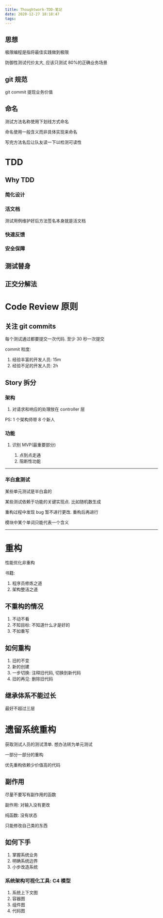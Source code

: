 ```yaml
---
title: Thoughtwork-TDD-笔记
date: 2020-12-27 18:18:47
tags:
---
```

## 思想

极限编程是指将最佳实践做到极限

防御性测试代价太大, 应该只测试 80%的正确业务场景

## git 规范

git commit 提现业务价值

## 命名

测试方法名称使用下划线方式命名

命名使用一般含义而非具体实现来命名

写完方法名后让队友读一下以检测可读性

# TDD

## Why TDD

### 简化设计

### 活文档

测试用例维护好后方法签名本身就是活文档

### 快速反馈

### 安全保障

## 测试替身

## 正交分解法

# Code Review 原则

## 关注 git commits

每个测试通过都要提交一次代码. 至少 30 秒一次提交

commit 粒度:

1. 经验丰富的开发人员: 15m
2. 经验不足的开发人员: 2h

## Story 拆分

### 架构

1. 对请求和响应的处理放在 controller 层

PS: 1 个架构师带 8 个新人

### 功能

1. 识别 MVP(最重要部分)

   1. 点到点走通
   2. 阻断性功能

---

### 半白盒测试

某些单元测试是半白盒的

某些测试依赖于功能的关键实现点. 比如随机数生成

重构过程中发现 bug 暂不进行更改. 重构后再进行

模块中某个单词只能代表一个含义

---

# 重构

性能优化非重构

书籍:

1. 程序员修炼之道
2. 架构整洁之道

## 不重构的情况

1. 不动不看
2. 不知目标: 不知道什么才是好的
3. 不如重写

## 如何重构

1. 旧的不变
2. 新的创建
3. 一步切换: 注释旧代码, 切换到新代码
4. 旧的再见: 删除旧代码

## 继承体系不能过长

最好不超过三层

# 遗留系统重构

获取测试人员的测试清单. 想办法转为单元测试

一部分一部分的重构

优先重构依赖少价值高的代码

## 副作用

尽量不要写有副作用的函数

副作用: 对输入没有更改

纯函数: 没有状态

只能修改自己类的东西

## 如何下手

1. 掌握系统业务
2. 明确系统边界
3. 小步改造系统


### 系统架构可视化工具: C4 模型

1. 系统上下文图
2. 容器图
3. 组件图
4. 代码图
